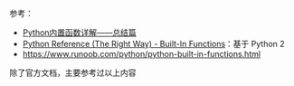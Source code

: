 参考：

- [Python内置函数详解——总结篇](https://www.cnblogs.com/sesshoumaru/p/6140987.html)
- [Python Reference (The Right Way) - Built-In Functions](https://python-reference.readthedocs.io/en/latest/docs/functions/index.html#built-in-functions)：基于 Python 2
- https://www.runoob.com/python/python-built-in-functions.html

除了官方文档，主要参考过以上内容

